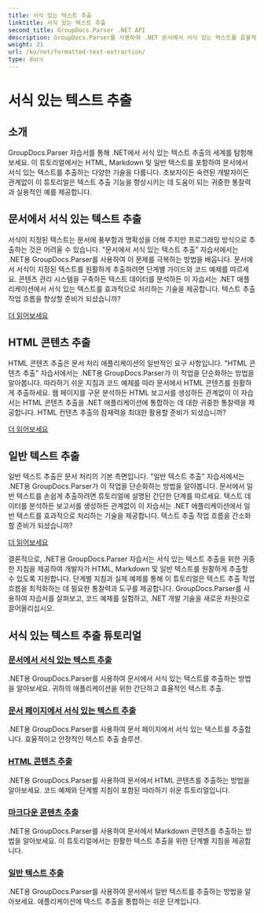 ```yaml
---
title: 서식 있는 텍스트 추출
linktitle: 서식 있는 텍스트 추출
second_title: GroupDocs.Parser .NET API
description: GroupDocs.Parser를 사용하여 .NET 문서에서 서식 있는 텍스트를 효율적으로 추출합니다. HTML, Markdown 및 일반 텍스트를 원활하게 추출하는 방법을 알아보세요.
weight: 21
url: /ko/net/formatted-text-extraction/
type: docs
---
```

# 서식 있는 텍스트 추출


## 소개

GroupDocs.Parser 자습서를 통해 .NET에서 서식 있는 텍스트 추출의 세계를 탐험해 보세요. 이 튜토리얼에서는 HTML, Markdown 및 일반 텍스트를 포함하여 문서에서 서식 있는 텍스트를 추출하는 다양한 기술을 다룹니다. 초보자이든 숙련된 개발자이든 관계없이 이 튜토리얼은 텍스트 추출 기능을 향상시키는 데 도움이 되는 귀중한 통찰력과 실용적인 예를 제공합니다.

## 문서에서 서식 있는 텍스트 추출

서식이 지정된 텍스트는 문서에 풍부함과 명확성을 더해 주지만 프로그래밍 방식으로 추출하는 것은 어려울 수 있습니다. "문서에서 서식 있는 텍스트 추출" 자습서에서는 .NET용 GroupDocs.Parser를 사용하여 이 문제를 극복하는 방법을 배웁니다. 문서에서 서식이 지정된 텍스트를 원활하게 추출하려면 단계별 가이드와 코드 예제를 따르세요. 콘텐츠 관리 시스템을 구축하든 텍스트 데이터를 분석하든 이 자습서는 .NET 애플리케이션에서 서식 있는 텍스트를 효과적으로 처리하는 기술을 제공합니다. 텍스트 추출 작업 흐름을 향상할 준비가 되셨습니까?

[더 읽어보세요](./extract-formatted-text-from-document/)

## HTML 콘텐츠 추출

HTML 콘텐츠 추출은 문서 처리 애플리케이션의 일반적인 요구 사항입니다. "HTML 콘텐츠 추출" 자습서에서는 .NET용 GroupDocs.Parser가 이 작업을 단순화하는 방법을 알아봅니다. 따라하기 쉬운 지침과 코드 예제를 따라 문서에서 HTML 콘텐츠를 원활하게 추출하세요. 웹 페이지를 구문 분석하든 HTML 보고서를 생성하든 관계없이 이 자습서는 HTML 콘텐츠 추출을 .NET 애플리케이션에 통합하는 데 대한 귀중한 통찰력을 제공합니다. HTML 컨텐츠 추출의 잠재력을 최대한 활용할 준비가 되셨습니까?

[더 읽어보세요](./extract-html-content/)

## 일반 텍스트 추출

일반 텍스트 추출은 문서 처리의 기본 측면입니다. "일반 텍스트 추출" 자습서에서는 .NET용 GroupDocs.Parser가 이 작업을 단순화하는 방법을 알아봅니다. 문서에서 일반 텍스트를 손쉽게 추출하려면 튜토리얼에 설명된 간단한 단계를 따르세요. 텍스트 데이터를 분석하든 보고서를 생성하든 관계없이 이 자습서는 .NET 애플리케이션에서 일반 텍스트를 효과적으로 처리하는 기술을 제공합니다. 텍스트 추출 작업 흐름을 간소화할 준비가 되셨습니까?

[더 읽어보세요](./extract-plain-text/)

결론적으로, .NET용 GroupDocs.Parser 자습서는 서식 있는 텍스트 추출을 위한 귀중한 지침을 제공하여 개발자가 HTML, Markdown 및 일반 텍스트를 원활하게 추출할 수 있도록 지원합니다. 단계별 지침과 실제 예제를 통해 이 튜토리얼은 텍스트 추출 작업 흐름을 최적화하는 데 필요한 통찰력과 도구를 제공합니다. GroupDocs.Parser를 사용하여 자습서를 살펴보고, 코드 예제를 실험하고, .NET 개발 기술을 새로운 차원으로 끌어올리십시오.
## 서식 있는 텍스트 추출 튜토리얼
### [문서에서 서식 있는 텍스트 추출](./extract-formatted-text-from-document/)
.NET용 GroupDocs.Parser를 사용하여 문서에서 서식 있는 텍스트를 추출하는 방법을 알아보세요. 귀하의 애플리케이션을 위한 간단하고 효율적인 텍스트 추출.
### [문서 페이지에서 서식 있는 텍스트 추출](./extract-formatted-text-from-document-page/)
.NET용 GroupDocs.Parser를 사용하여 문서 페이지에서 서식 있는 텍스트를 추출합니다. 효율적이고 안정적인 텍스트 추출 솔루션.
### [HTML 콘텐츠 추출](./extract-html-content/)
.NET용 GroupDocs.Parser를 사용하여 문서에서 HTML 콘텐츠를 추출하는 방법을 알아보세요. 코드 예제와 단계별 지침이 포함된 따라하기 쉬운 튜토리얼입니다.
### [마크다운 콘텐츠 추출](./extract-markdown-content/)
.NET용 GroupDocs.Parser를 사용하여 문서에서 Markdown 콘텐츠를 추출하는 방법을 알아보세요. 이 튜토리얼에서는 원활한 텍스트 추출을 위한 단계별 지침을 제공합니다.
### [일반 텍스트 추출](./extract-plain-text/)
.NET용 GroupDocs.Parser를 사용하여 문서에서 일반 텍스트를 추출하는 방법을 알아보세요. 애플리케이션에 텍스트 추출을 통합하는 쉬운 단계입니다.